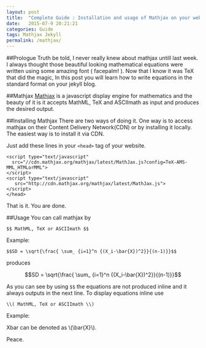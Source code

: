 ```yaml
---
layout: post
title:  "Complete Guide : Installation and usage of Mathjax on your website"
date:   2015-07-9 20:21:21
categories: Guide
tags: Mathjax Jekyll
permalink: /mathjax/
---
```


##Prologue
Truth be told, I never really knew about mathjax untill last week. I always thought those beautiful looking mathematical equations were written using some amazing font ( facepalm! ). Now that I know it was TeX that did the magic, In this post you will learn how to write equations in the standard format on your jekyll blog.

##Mathjax
[Mathjax](http://www.mathjax.org) is a javascript display engine for mathematics and the beauty of it is it accepts MathML, TeX and ASCIImath as input and produces the desired output.

##Installing Mathjax
There are two ways of doing it. One way is to access mathjax on their Content Delivery Network(CDN) or by installing it locally. The easiest way is to install it via CDN.

Just add these lines in your `<head>` tag of your website.

```
<script type="text/javascript"
  src="//cdn.mathjax.org/mathjax/latest/MathJax.js?config=TeX-AMS-MML_HTMLorMML">
</script>
<script type="text/javascript"
   src="http://cdn.mathjax.org/mathjax/latest/MathJax.js">
</script>
</head>
```

That is it. You are done.

##Usage
You can call mathjax by

	$$ MathML, TeX or ASCIImath $$

Example:

	$$SD = \sqrt{\frac{ \sum_ {i=1}^n {(X_i-\bar{X})^2}}{(n-1)}}$$

produces

$$SD = \sqrt{\frac{ \sum_ {i=1}^n {(X_i-\bar{X})^2}}{(n-1)}}$$

As you can see by using `$$` the equations are not produced inline and it always outputs in the next line. To display equations inline use

	\\( MathML, TeX or ASCIImath \\)

Example:

Xbar can be denoted as \\(\bar{X}\\).

Peace.


